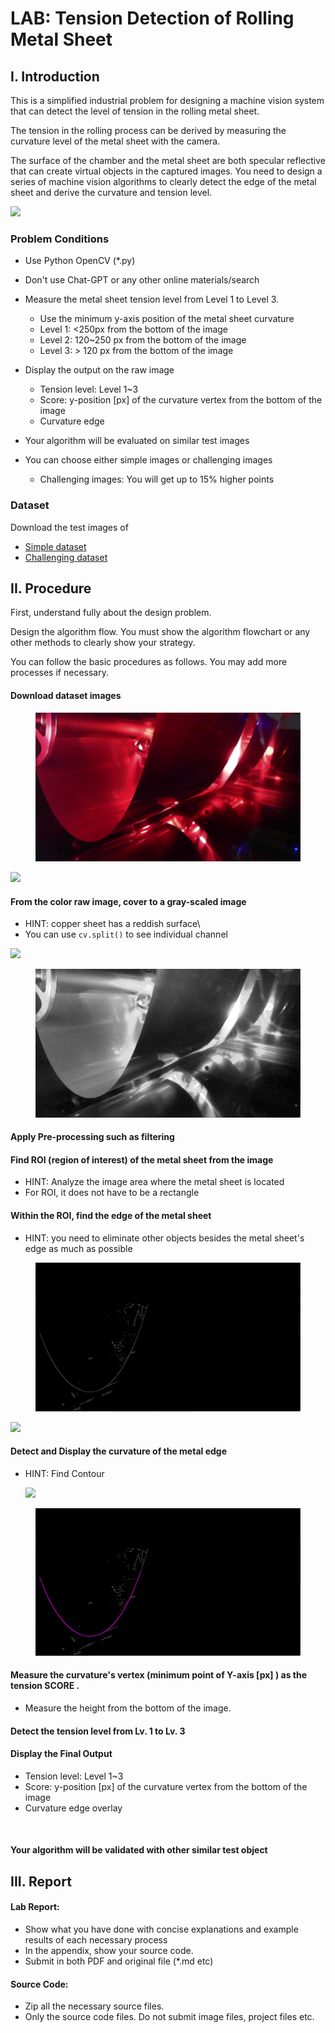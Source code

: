 # LAB: Tension Detection of Rolling Metal Sheet

## I. Introduction

This is a simplified industrial problem for designing a machine vision system that can detect the level of tension in the rolling metal sheet.

The tension in the rolling process can be derived by measuring the curvature level of the metal sheet with the camera.

The surface of the chamber and the metal sheet are both specular reflective that can create virtual objects in the captured images. You need to design a series of machine vision algorithms to clearly detect the edge of the metal sheet and derive the curvature and tension level.

![](https://github.com/ykkimhgu/DLIP\_doc/assets/84508106/fc1002ef-e283-4b91-a3ce-b480244cb2b0)

### Problem Conditions

* Use Python OpenCV (\*.py)
* Don't use Chat-GPT or any other online materials/search
* Measure the metal sheet tension level from Level 1 to Level 3.
  * Use the minimum y-axis position of the metal sheet curvature
  * Level 1: <250px from the bottom of the image
  * Level 2: 120\~250 px from the bottom of the image
  * Level 3: > 120 px from the bottom of the image
* Display the output on the raw image
  * Tension level: Level 1\~3
  * Score: y-position \[px] of the curvature vertex from the bottom of the image
  * Curvature edge
* Your algorithm will be evaluated on similar test images
*   You can choose either simple images or challenging images

    * Challenging images: You will get up to 15% higher points



### Dataset

Download the test images of

* [Simple dataset](https://github.com/ykkimhgu/DLIP-src/blob/1d4183c65fb41d2ed5bf093c526c7ef49afa2d8e/LAB\_Tension\_Detection\_dataset/Simple\_Dataset.zip)
* [Challenging dataset](https://github.com/ykkimhgu/DLIP-src/blob/1d4183c65fb41d2ed5bf093c526c7ef49afa2d8e/LAB\_Tension\_Detection\_dataset/Challenging\_Dataset.zip)

## II. Procedure

First, understand fully about the design problem.

Design the algorithm flow. You must show the algorithm flowchart or any other methods to clearly show your strategy.

You can follow the basic procedures as follows. You may add more processes if necessary.

#### Download dataset images

<figure><img src="../../.gitbook/assets/image (2) (1).png" alt=""><figcaption></figcaption></figure>

![](C:%5CUsers%5Cykkim%5CAppData%5CRoaming%5CTypora%5Ctypora-user-images%5Cimage-20240422095536121.png)

#### From the color raw image, cover to a gray-scaled image

* HINT: copper sheet has a reddish surface\\
* You can use `cv.split()` to see individual channel

![](C:%5CUsers%5Cykkim%5CAppData%5CRoaming%5CTypora%5Ctypora-user-images%5Cimage-20240422095524759.png)

<figure><img src="../../.gitbook/assets/image (3) (1).png" alt=""><figcaption></figcaption></figure>

#### Apply Pre-processing such as filtering

#### Find ROI (region of interest) of the metal sheet from the image

* HINT: Analyze the image area where the metal sheet is located
* For ROI, it does not have to be a rectangle

#### Within the ROI, find the edge of the metal sheet

* HINT: you need to eliminate other objects besides the metal sheet's edge as much as possible

<figure><img src="../../.gitbook/assets/image (4).png" alt=""><figcaption></figcaption></figure>

![](C:%5CUsers%5Cykkim%5CAppData%5CRoaming%5CTypora%5Ctypora-user-images%5Cimage-20240422095650794.png)

#### Detect and Display the curvature of the metal edge

*   HINT: Find Contour

    ![](C:%5CUsers%5Cykkim%5CAppData%5CRoaming%5CTypora%5Ctypora-user-images%5Cimage-20240422095500780.png)

<figure><img src="../../.gitbook/assets/image (5).png" alt=""><figcaption></figcaption></figure>

#### Measure the curvature's vertex (minimum point of Y-axis \[px] ) as the tension SCORE .

* Measure the height from the bottom of the image.

#### Detect the tension level from Lv. 1 to Lv. 3

#### Display the Final Output

* Tension level: Level 1\~3
* Score: y-position \[px] of the curvature vertex from the bottom of the image
* Curvature edge overlay

<figure><img src="https://github.com/ykkimhgu/DLIP_doc/assets/84508106/fc1002ef-e283-4b91-a3ce-b480244cb2b0" alt="" width="563"><figcaption></figcaption></figure>

#### Your algorithm will be validated with other similar test object

## III. Report

#### Lab Report:

* Show what you have done with concise explanations and example results of each necessary process
* In the appendix, show your source code.
* Submit in both PDF and original file (\*.md etc)

#### Source Code:

* Zip all the necessary source files.
* Only the source code files. Do not submit image files, project files etc.

####
